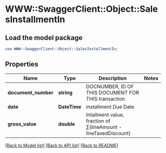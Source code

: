 # WWW::SwaggerClient::Object::SalesInstallmentIn

## Load the model package
```perl
use WWW::SwaggerClient::Object::SalesInstallmentIn;
```

## Properties
Name | Type | Description | Notes
------------ | ------------- | ------------- | -------------
**document_number** | **string** | DOCNUMBER, ID OF THIS DOCUMENT FOR THIS transaction | 
**date** | **DateTime** | installment Due Date | 
**gross_value** | **double** | Intallment value, fraction of  ∑(lineAmount - lineTaxedDiscount) | 

[[Back to Model list]](../README.md#documentation-for-models) [[Back to API list]](../README.md#documentation-for-api-endpoints) [[Back to README]](../README.md)


